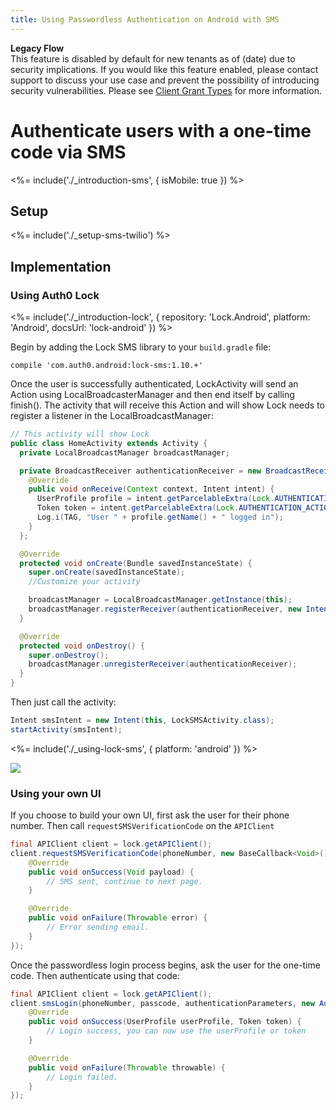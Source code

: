 ```yaml
---
title: Using Passwordless Authentication on Android with SMS
---
```


<div class="alert alert-info">
<strong>Legacy Flow</strong>
</br>
This feature is disabled by default for new tenants as of (date) due to security implications. If you would like this feature enabled, please contact support to discuss your use case and prevent the possibility of introducing security vulnerabilities. Please see <a href="/clients/grant-types/client-grant-types">Client Grant Types</a> for more information.
</div>

# Authenticate users with a one-time code via SMS

<%= include('./_introduction-sms', { isMobile: true }) %>

## Setup

<%= include('./_setup-sms-twilio') %>

## Implementation

### Using Auth0 Lock

<%= include('./_introduction-lock', { repository: 'Lock.Android', platform: 'Android', docsUrl: 'lock-android' }) %>

Begin by adding the Lock SMS library to your `build.gradle` file:

```
compile 'com.auth0.android:lock-sms:1.10.+'
```

Once the user is successfully authenticated, LockActivity will send an Action using LocalBroadcasterManager and then end itself by calling finish(). The activity that will receive this Action and will show Lock needs to register a listener in the LocalBroadcastManager:

```java
// This activity will show Lock
public class HomeActivity extends Activity {
  private LocalBroadcastManager broadcastManager;

  private BroadcastReceiver authenticationReceiver = new BroadcastReceiver() {
    @Override
    public void onReceive(Context context, Intent intent) {
      UserProfile profile = intent.getParcelableExtra(Lock.AUTHENTICATION_ACTION_PROFILE_PARAMETER);
      Token token = intent.getParcelableExtra(Lock.AUTHENTICATION_ACTION_TOKEN_PARAMETER);
      Log.i(TAG, "User " + profile.getName() + " logged in");
    }
  };

  @Override
  protected void onCreate(Bundle savedInstanceState) {
    super.onCreate(savedInstanceState);
    //Customize your activity

    broadcastManager = LocalBroadcastManager.getInstance(this);
    broadcastManager.registerReceiver(authenticationReceiver, new IntentFilter(Lock.AUTHENTICATION_ACTION));
  }

  @Override
  protected void onDestroy() {
    super.onDestroy();
    broadcastManager.unregisterReceiver(authenticationReceiver);
  }
}
```

Then just call the activity:

```java
Intent smsIntent = new Intent(this, LockSMSActivity.class);
startActivity(smsIntent);
```

<%= include('./_using-lock-sms', { platform: 'android' }) %>

![](/media/articles/connections/passwordless/passwordless-sms-enter-code-android.png)

### Using your own UI

If you choose to build your own UI, first ask the user for their phone number. Then call `requestSMSVerificationCode` on the `APIClient`

```java
final APIClient client = lock.getAPIClient();
client.requestSMSVerificationCode(phoneNumber, new BaseCallback<Void>() {
    @Override
    public void onSuccess(Void payload) {
        // SMS sent, continue to next page.
    }

    @Override
    public void onFailure(Throwable error) {
        // Error sending email.
    }
});
```

Once the passwordless login process begins, ask the user for the one-time code. Then authenticate using that code:

```java
final APIClient client = lock.getAPIClient();
client.smsLogin(phoneNumber, passcode, authenticationParameters, new AuthenticationCallback() {
    @Override
    public void onSuccess(UserProfile userProfile, Token token) {
        // Login success, you can now use the userProfile or token
    }

    @Override
    public void onFailure(Throwable throwable) {
        // Login failed.
    }
});
```
